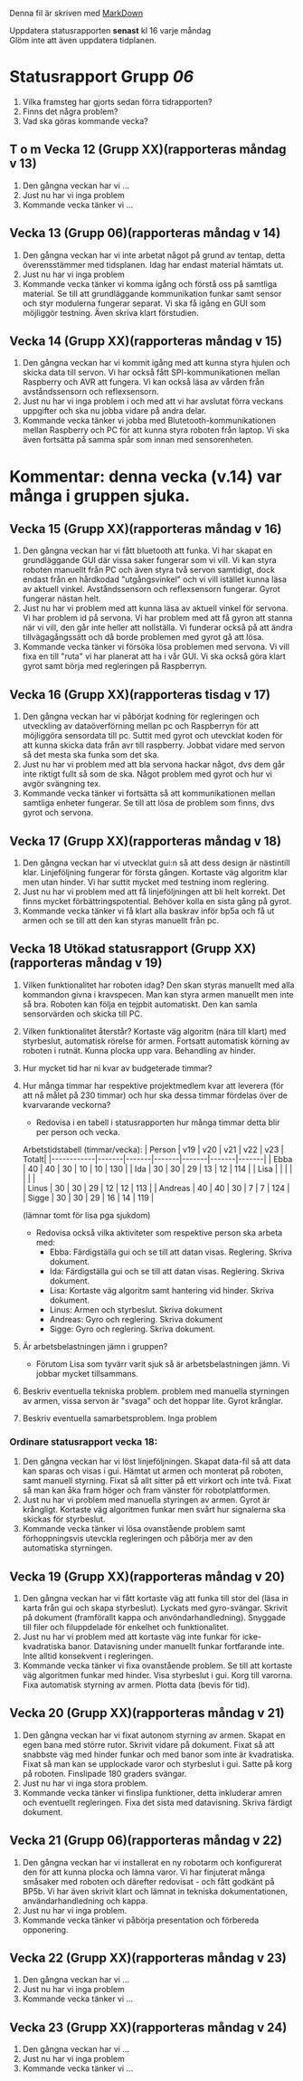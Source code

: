 Denna fil är skriven med [MarkDown](https://www.markdownguide.org/basic-syntax/)

Uppdatera statusrapporten **senast** kl 16 varje måndag  
Glöm inte att även uppdatera tidplanen.

# Statusrapport Grupp *06*

1. Vilka framsteg har gjorts sedan förra tidrapporten?
2. Finns det några problem?
3. Vad ska göras kommande vecka?

## T o m Vecka 12 (Grupp XX)(rapporteras måndag v 13)
1. Den gångna veckan har vi ...
2. Just nu har vi inga problem
3. Kommande vecka tänker vi ...

## Vecka 13 (Grupp 06)(rapporteras måndag v 14)
1. Den gångna veckan har vi inte arbetat något på grund av tentap, detta överensstämmer med tidsplanen. Idag har endast material hämtats ut. 
2. Just nu har vi inga problem
3. Kommande vecka tänker vi komma igång och förstå oss på samtliga material. Se till att grundläggande kommunikation funkar samt sensor och styr modulerna fungerar separat. Vi ska få igång en GUI som möjliggör testning. Även skriva klart förstudien. 

## Vecka 14 (Grupp XX)(rapporteras måndag v 15)
1. Den gångna veckan har vi kommit igång med att kunna styra hjulen och skicka data till servon. Vi har också fått SPI-kommunikationen mellan Raspberry och AVR att fungera. Vi kan också läsa av vården från avståndssensorn och reflexsensorn.
2. Just nu har vi inga problem i och med att vi har avslutat förra veckans uppgifter och ska nu jobba vidare på andra delar.
3. Kommande vecka tänker vi jobba med Blutetooth-kommunikationen mellan Raspberry och PC för att kunna styra roboten från laptop. Vi ska även fortsätta på samma spår som innan med sensorenheten. 
# Kommentar: denna vecka (v.14) var många i gruppen sjuka.

## Vecka 15 (Grupp XX)(rapporteras måndag v 16)
1. Den gångna veckan har vi fått bluetooth att funka. Vi har skapat en grundläggande GUI där vissa saker fungerar som vi vill. Vi kan styra roboten manuellt från PC och även styra två servon samtidigt, dock endast från en hårdkodad "utgångsvinkel" och vi vill istället kunna läsa av aktuell vinkel. Avståndssensorn och reflexsensorn fungerar. Gyrot fungerar nästan helt.
2. Just nu har vi problem med att kunna läsa av aktuell vinkel för servona. Vi har problem id på servona. Vi har problem med att få gyron att stanna när vi vill, den går inte heller att nollställa. Vi funderar också på att ändra tillvägagångssätt och då borde problemen med gyrot gå att lösa.
3. Kommande vecka tänker vi försöka lösa problemen med servona. Vi vill fixa en till "ruta" vi har planerat att ha i vår GUI. Vi ska också göra klart gyrot samt börja med regleringen på Raspberryn. 

## Vecka 16 (Grupp XX)(rapporteras tisdag v 17)
1. Den gångna veckan har vi påbörjat kodning för regleringen och utveckling av dataöverförning mellan pc och Raspberryn för att möjliggöra sensordata till pc. Suttit med gyrot och utevcklat koden för att kunna skicka data från avr till raspberry. Jobbat vidare med servon så det mesta ska funka som det ska.
2. Just nu har vi problem med att bla servona hackar något, dvs dem går inte riktigt fullt så som de ska. Något problem med gyrot och hur vi avgör svängning tex. 
3. Kommande vecka tänker vi fortsätta så att kommunikationen mellan samtliga enheter fungerar. Se till att lösa de problem som finns, dvs gyrot och servona. 

## Vecka 17 (Grupp XX)(rapporteras måndag v 18)
1. Den gångna veckan har vi utvecklat gui:n så att dess design är nästintill klar. Linjeföljning fungerar för första gången. Kortaste väg algoritm klar men utan hinder. Vi har suttit mycket med testning inom reglering.
2. Just nu har vi problem med att få linjeföljningen att bli helt korrekt. Det finns mycket förbättringspotential. Behöver kolla en sista gång på gyrot. 
3. Kommande vecka tänker vi få klart alla baskrav inför bp5a och få ut armen och se till att den kan styras manuellt från pc.

## Vecka 18 Utökad statusrapport (Grupp XX)(rapporteras måndag v 19)

1. Vilken funktionalitet har roboten idag?
Den skan styras manuellt med alla kommandon givna i kravspecen. Man kan styra armen manuellt men inte så bra. Roboten kan följa en tejpbit automatiskt. Den kan samla sensorvärden och skicka till PC. 
2. Vilken funktionalitet återstår?
Kortaste väg algoritm (nära till klart) med styrbeslut, automatisk rörelse för armen. Fortsatt automatisk körning av roboten i rutnät. Kunna plocka upp vara. Behandling av hinder. 
3. Hur mycket tid har ni kvar av budgeterade timmar?

4. Hur många timmar har respektive projektmedlem kvar att leverera (för att nå målet på 230 timmar) och hur ska dessa timmar fördelas över de kvarvarande veckorna? 
    - Redovisa i en tabell i statusrapporten hur många timmar detta blir per person och vecka. 
    
    Arbetstidstabell (timmar/vecka): 
    | Person     | v19   | v20   | v21   | v22   | v23   | Totalt| 
    |------------|-------|-------|-------|-------|-------|-------|
    | Ebba       | 40    | 40    | 30    | 10    | 10    | 130   |
    | Ida        | 30    | 30    | 29    | 13    | 12    | 114   |
    | Lisa       |       |       |       |       |       |       |   
    | Linus      | 30    | 30    | 29    | 12    | 12    | 113   |
    | Andreas    | 40    | 40    | 30    | 7     | 7     | 124   |
    | Sigge      | 30    | 30    | 29    | 16    | 14    | 119   |

    (lämnar tomt för lisa pga sjukdom)
    
    - Redovisa också vilka aktiviteter som respektive person ska arbeta med:
        - Ebba: Färdigställa gui och se till att datan visas. Reglering. Skriva dokument. 
        - Ida:  Färdigställa gui och se till att datan visas. Reglering. Skriva dokument.
        - Lisa: Kortaste väg algoritm samt hantering vid hinder. Skriva dokument.
        - Linus: Armen och styrbeslut. Skriva dokument 
        - Andreas: Gyro och reglering. Skriva dokument
        - Sigge: Gyro och reglering. Skriva dokument. 

5.  Är arbetsbelastningen jämn i gruppen? 
    - Förutom Lisa som tyvärr varit sjuk så är arbetsbelastningen jämn. Vi jobbar mycket tillsammans. 

6. Beskriv eventuella tekniska problem.
problem med manuella styrningen av armen, vissa servon är "svaga" och det hoppar lite. Gyrot krånglar. 
7. Beskriv eventuella samarbetsproblem.
Inga problem

### Ordinare statusrapport vecka 18:
1. Den gångna veckan har vi löst linjeföljningen. Skapat data-fil så att data kan sparas och visas i gui. Hämtat ut armen och monterat på roboten, samt manuell styrning. Fixat så allt sitter på ett virkort och inte två. Fixat så man kan åka fram höger och fram vänster för robotplattformen. 
2. Just nu har vi problem med manuella styringen av armen. Gyrot är krångligt. Kortaste väg algoritmen funkar men svårt hur signalerna ska skickas för styrbeslut. 
3. Kommande vecka tänker vi lösa ovanstående problem samt förhoppningsvis utevckla regleringen och påbörja mer av den automatiska styrningen. 

## Vecka 19 (Grupp XX)(rapporteras måndag v 20)
1. Den gångna veckan har vi fått kortaste väg att funka till stor del (läsa in karta från gui och skapa styrbeslut). Lyckats med gyro-svängar. Skrivit på dokument (framförallt kappa och anvöndarhandledning). Snyggade till filer och filuppdelade för enkelhet och funktionalitet. 
2. Just nu har vi problem med att kortaste väg inte funkar för icke-kvadratiska banor. Datavisning under manuellt funkar fortfarande inte. Inte alltid konsekvent i regleringen. 
3. Kommande vecka tänker vi fixa ovanstående problem. Se till att kortaste väg algoritmen funkar med hinder. Visa styrbeslut i gui. Korg till varorna. Fixa automatisk styrning av armen. Plotta data (bevis för tid). 

## Vecka 20 (Grupp XX)(rapporteras måndag v 21)
1. Den gångna veckan har vi fixat autonom styrning av armen. Skapat en egen bana med större rutor. Skrivit vidare på dokument. Fixat så att snabbste väg med hinder funkar och med banor som inte är kvadratiska. Fixat så man kan se upplockade varor och styrbeslut i gui. Satte på korg på roboten. Finslipade 180 graders svängar. 
2. Just nu har vi inga stora problem. 
3. Kommande vecka tänker vi finslipa funktioner, detta inkluderar amren och eventuellt regleringen. Fixa det sista med datavisning. Skriva färdigt dokument. 

## Vecka 21 (Grupp 06)(rapporteras måndag v 22)
1. Den gångna veckan har vi installerat en ny robotarm och konfigurerat den för att kunna plocka och lämna varor. Vi har finjuterat många småsaker med roboten och därefter redovisat - och fått godkänt på BP5b. Vi har även skrivit klart och lämnat in tekniska dokumentationen, användarhandledning och kappa. 
2. Just nu har vi inga problem.
3. Kommande vecka tänker vi påbörja presentation och förbereda opponering.

## Vecka 22 (Grupp XX)(rapporteras måndag v 23)
1. Den gångna veckan har vi ...
2. Just nu har vi inga problem
3. Kommande vecka tänker vi ...

## Vecka 23 (Grupp XX)(rapporteras måndag v 24)
1. Den gångna veckan har vi ...
2. Just nu har vi inga problem
3. Kommande vecka tänker vi ...
